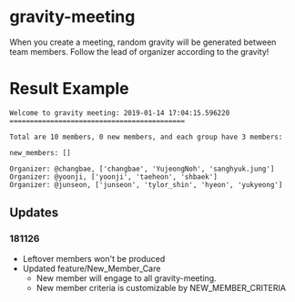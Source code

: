 # gravity-meeting
When you create a meeting, random gravity will be generated between team members. Follow the lead of organizer according to the gravity!

# Result Example
```
Welcome to gravity meeting: 2019-01-14 17:04:15.596220
===========================================

Total are 10 members, 0 new members, and each group have 3 members:

new_members: []

Organizer: @changbae, ['changbae', 'YujeongNoh', 'sanghyuk.jung']
Organizer: @yoonji, ['yoonji', 'taeheon', 'shbaek']
Organizer: @junseon, ['junseon', 'tylor_shin', 'hyeon', 'yukyeong']
```

## Updates
### 181126
- Leftover members won't be produced
- Updated feature/New_Member_Care 
  - New member will engage to all gravity-meeting.
  - New member criteria is customizable by NEW_MEMBER_CRITERIA
